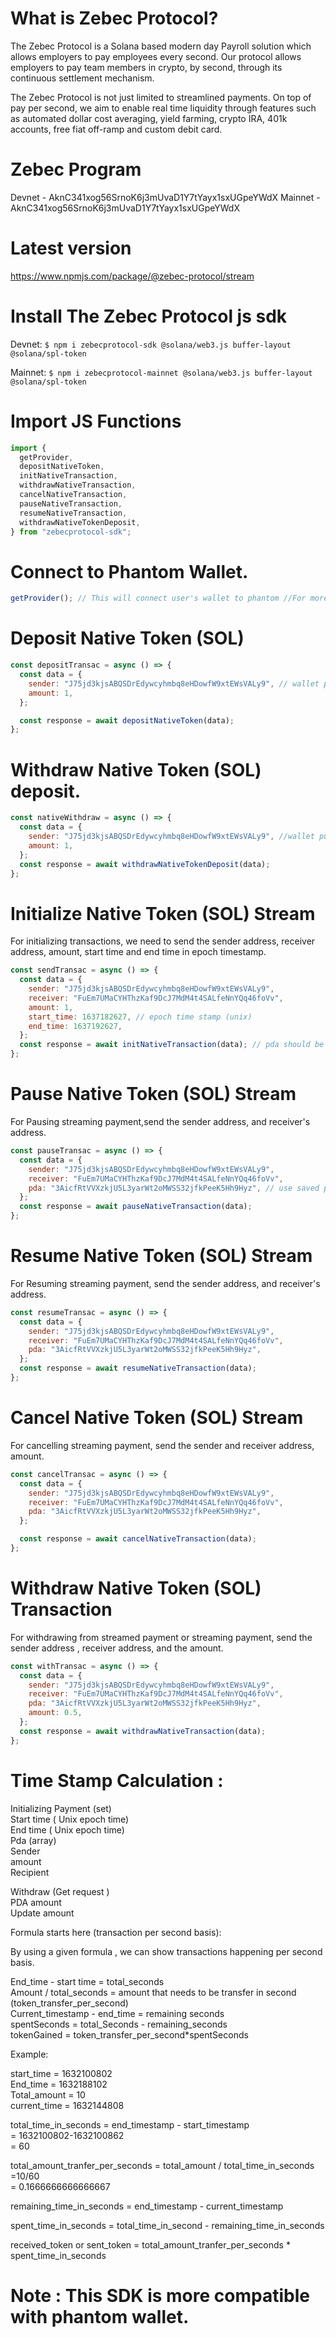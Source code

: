 # What is Zebec Protocol?

The Zebec Protocol is a Solana based modern day Payroll solution which allows employers to pay employees every second. Our protocol allows employers to pay team members in crypto, by second, through its continuous settlement mechanism.

The Zebec Protocol is not just limited to streamlined payments. On top of pay per second, we aim to enable real time liquidity through features such as automated dollar cost averaging, yield farming, crypto IRA, 401k accounts, free fiat off-ramp and custom debit card.

# Zebec Program

Devnet - AknC341xog56SrnoK6j3mUvaD1Y7tYayx1sxUGpeYWdX
Mainnet - AknC341xog56SrnoK6j3mUvaD1Y7tYayx1sxUGpeYWdX

# Latest version 

https://www.npmjs.com/package/@zebec-protocol/stream

# Install The Zebec Protocol js sdk

Devnet:
`$ npm i zebecprotocol-sdk @solana/web3.js buffer-layout @solana/spl-token` 

Mainnet:
`$ npm i zebecprotocol-mainnet @solana/web3.js buffer-layout @solana/spl-token`

# Import JS Functions

```javascript
import {
  getProvider,
  depositNativeToken,
  initNativeTransaction,
  withdrawNativeTransaction,
  cancelNativeTransaction,
  pauseNativeTransaction,
  resumeNativeTransaction,
  withdrawNativeTokenDeposit,
} from "zebecprotocol-sdk";
```

# Connect to Phantom Wallet.

```javascript
getProvider(); // This will connect user's wallet to phantom //For more info visit https://docs.phantom.app/
```

# Deposit Native Token (SOL)

```javascript
const depositTransac = async () => {
  const data = {
    sender: "J75jd3kjsABQSDrEdywcyhmbq8eHDowfW9xtEWsVALy9", // wallet public key
    amount: 1,
  };

  const response = await depositNativeToken(data);
};
```

# Withdraw Native Token (SOL) deposit.

```javascript
const nativeWithdraw = async () => {
  const data = {
    sender: "J75jd3kjsABQSDrEdywcyhmbq8eHDowfW9xtEWsVALy9", //wallet public key
    amount: 1,
  };
  const response = await withdrawNativeTokenDeposit(data);
};
```

# Initialize Native Token (SOL) Stream

For initializing transactions, we need to send the sender address, receiver address, amount, start time and end time in epoch timestamp.

```javascript
const sendTransac = async () => {
  const data = {
    sender: "J75jd3kjsABQSDrEdywcyhmbq8eHDowfW9xtEWsVALy9",
    receiver: "FuEm7UMaCYHThzKaf9DcJ7MdM4t4SALfeNnYQq46foVv",
    amount: 1,
    start_time: 1637182627, // epoch time stamp (unix)
    end_time: 1637192627,
  };
  const response = await initNativeTransaction(data); // pda should be saved.
};
```

# Pause Native Token (SOL) Stream

For Pausing streaming payment,send the sender address, and receiver's address.

```javascript
const pauseTransac = async () => {
  const data = {
    sender: "J75jd3kjsABQSDrEdywcyhmbq8eHDowfW9xtEWsVALy9",
    receiver: "FuEm7UMaCYHThzKaf9DcJ7MdM4t4SALfeNnYQq46foVv",
    pda: "3AicfRtVVXzkjU5L3yarWt2oMWSS32jfkPeeK5Hh9Hyz", // use saved pda returned from initNativeTransaction()
  };
  const response = await pauseNativeTransaction(data);
};
```

# Resume Native Token (SOL) Stream

For Resuming streaming payment, send the sender address, and receiver's address.

```javascript
const resumeTransac = async () => {
  const data = {
    sender: "J75jd3kjsABQSDrEdywcyhmbq8eHDowfW9xtEWsVALy9",
    receiver: "FuEm7UMaCYHThzKaf9DcJ7MdM4t4SALfeNnYQq46foVv",
    pda: "3AicfRtVVXzkjU5L3yarWt2oMWSS32jfkPeeK5Hh9Hyz",
  };
  const response = await resumeNativeTransaction(data);
};
```

# Cancel Native Token (SOL) Stream

For cancelling streaming payment, send the sender and receiver address, amount.

```javascript
const cancelTransac = async () => {
  const data = {
    sender: "J75jd3kjsABQSDrEdywcyhmbq8eHDowfW9xtEWsVALy9",
    receiver: "FuEm7UMaCYHThzKaf9DcJ7MdM4t4SALfeNnYQq46foVv",
    pda: "3AicfRtVVXzkjU5L3yarWt2oMWSS32jfkPeeK5Hh9Hyz",
  };

  const response = await cancelNativeTransaction(data);
};
```

# Withdraw Native Token (SOL) Transaction

For withdrawing from streamed payment or streaming payment, send the sender address , receiver address, and the amount.

```javascript
const withTransac = async () => {
  const data = {
    sender: "J75jd3kjsABQSDrEdywcyhmbq8eHDowfW9xtEWsVALy9",
    receiver: "FuEm7UMaCYHThzKaf9DcJ7MdM4t4SALfeNnYQq46foVv",
    pda: "3AicfRtVVXzkjU5L3yarWt2oMWSS32jfkPeeK5Hh9Hyz",
    amount: 0.5,
  };
  const response = await withdrawNativeTransaction(data);
};
```

# Time Stamp Calculation :

Initializing Payment (set) <br/>
Start time ( Unix epoch time) <br/>
End time ( Unix epoch time) <br/>
Pda (array) <br/>
Sender <br/>
amount <br/>
Recipient <br/>

Withdraw (Get request ) <br/>
PDA amount  <br/>
Update amount <br/>

Formula starts here (transaction per second basis):<br/>

By using a given formula , we can show transactions happening per second basis.<br/>


End_time - start time = total_seconds <br/>
Amount / total_seconds = amount that needs to be transfer in second (token_transfer_per_second) <br/>
Current_timestamp - end_time = remaining seconds  <br/>
spentSeconds = total_Seconds - remaining_seconds <br/>
tokenGained = token_transfer_per_second*spentSeconds <br/>

Example: <br/>

start_time = 1632100802 <br/>
End_time = 1632188102 <br/>
Total_amount = 10 <br/>
current_time = 1632144808 <br/>
 
total_time_in_seconds = end_timestamp - start_timestamp <br/>
= 1632100802-1632100862 <br/>
= 60 <br/>

total_amount_tranfer_per_seconds =  total_amount / total_time_in_seconds <br/>
=10/60 <br/>
= 0.1666666666666667 <br/>

remaining_time_in_seconds = end_timestamp - current_timestamp <br/>

spent_time_in_seconds = total_time_in_second - remaining_time_in_seconds <br/>

received_token  or sent_token = total_amount_tranfer_per_seconds * spent_time_in_seconds <br/>



# Note : This SDK is more compatible with phantom wallet.

